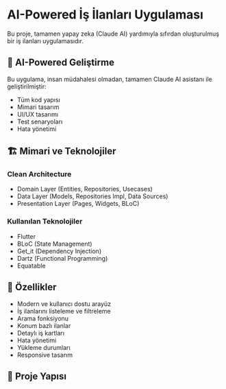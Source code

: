 # AI-Powered İş İlanları Uygulaması

Bu proje, tamamen yapay zeka (Claude AI) yardımıyla sıfırdan oluşturulmuş bir iş ilanları uygulamasıdır.

## 🤖 AI-Powered Geliştirme

Bu uygulama, insan müdahalesi olmadan, tamamen Claude AI asistanı ile geliştirilmiştir:
- Tüm kod yapısı
- Mimari tasarım
- UI/UX tasarımı
- Test senaryoları
- Hata yönetimi

## 🏗️ Mimari ve Teknolojiler

### Clean Architecture
- Domain Layer (Entities, Repositories, Usecases)
- Data Layer (Models, Repositories Impl, Data Sources)
- Presentation Layer (Pages, Widgets, BLoC)

### Kullanılan Teknolojiler
- Flutter
- BLoC (State Management)
- Get_it (Dependency Injection)
- Dartz (Functional Programming)
- Equatable

## 🎯 Özellikler

- Modern ve kullanıcı dostu arayüz
- İş ilanlarını listeleme ve filtreleme
- Arama fonksiyonu
- Konum bazlı ilanlar
- Detaylı iş kartları
- Hata yönetimi
- Yükleme durumları
- Responsive tasarım

## 📁 Proje Yapısı
